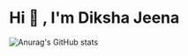 # Hi 👋 , I'm Diksha Jeena 


![Anurag's GitHub stats](https://github-readme-stats.vercel.app/api?username=diksha-jeena&show_icons=true&theme=dark)
